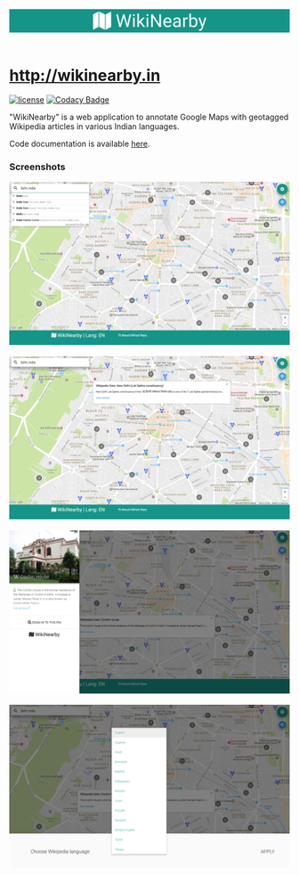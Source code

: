 <div align="center">
	<img src="readme-images/logo.png">
</div><br>

# http://wikinearby.in

[![license](https://img.shields.io/github/license/mashape/apistatus.svg?maxAge=2592000)](https://github.com/agarwalt/WikiNearby/blob/master/LICENSE.md) [![Codacy Badge](https://api.codacy.com/project/badge/Grade/dc9c5ca9b2394cc6886edd887f13cd19)](https://www.codacy.com/app/agarwal/WikiNearby?utm_source=github.com&amp;utm_medium=referral&amp;utm_content=agarwalt/WikiNearby&amp;utm_campaign=Badge_Grade)
<br>

"WikiNearby" is a web application to annotate Google Maps with geotagged Wikipedia articles in various Indian languages.  

Code documentation is available <a href="http://agarwalt.github.io/WikiNearby/" target="_blank">here</a>.

### Screenshots

<div align="center">
	<img src="readme-images/1.png">
</div><br>

<div align="center">
	<img src="readme-images/2.png">
</div><br>

<div align="center">
	<img src="readme-images/3.png">
</div><br>

<div align="center">
	<img src="readme-images/4.png">
</div><br>
